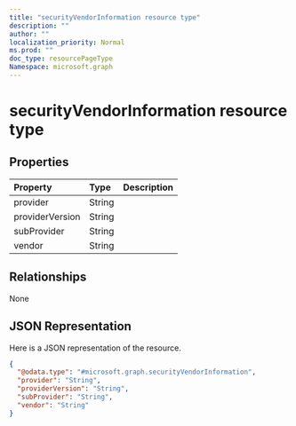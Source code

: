 ```yaml
---
title: "securityVendorInformation resource type"
description: ""
author: ""
localization_priority: Normal
ms.prod: ""
doc_type: resourcePageType
Namespace: microsoft.graph
---
```



# securityVendorInformation resource type



## Properties
|Property|Type|Description|
|:---|:---|:---|
|provider|String||
|providerVersion|String||
|subProvider|String||
|vendor|String||

## Relationships
None

## JSON Representation
Here is a JSON representation of the resource.
<!-- {
  "blockType": "resource",
  "@odata.type": "microsoft.graph.securityVendorInformation"
}
-->
``` json
{
  "@odata.type": "#microsoft.graph.securityVendorInformation",
  "provider": "String",
  "providerVersion": "String",
  "subProvider": "String",
  "vendor": "String"
}
```

